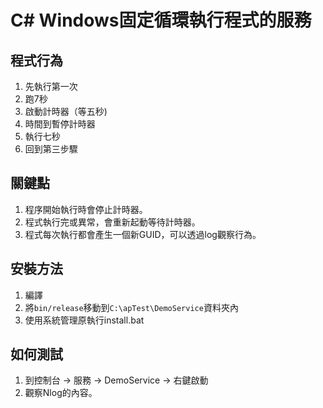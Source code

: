# C# Windows固定循環執行程式的服務

## 程式行為

1. 先執行第一次
2. 跑7秒 
3. 啟動計時器（等五秒) 
4. 時間到暫停計時器
5. 執行七秒
6. 回到第三步驟


## 關鍵點
1. 程序開始執行時會停止計時器。
2. 程式執行完或異常，會重新起動等待計時器。
3. 程式每次執行都會產生一個新GUID，可以透過log觀察行為。

## 安裝方法
1. 編譯
2. 將`bin/release`移動到`C:\apTest\DemoService`資料夾內
3. 使用系統管理原執行install.bat


## 如何測試
1. 到控制台 → 服務 → DemoService → 右鍵啟動
2. 觀察Nlog的內容。